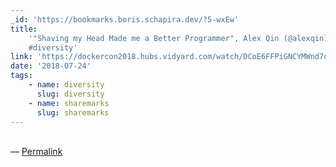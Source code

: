 ```yaml
---
_id: 'https://bookmarks.boris.schapira.dev/?5-wxEw'
title:
    '"Shaving my Head Made me a Better Programmer", Alex Qin (@alexqin)
    #diversity'
link: 'https://dockercon2018.hubs.vidyard.com/watch/DCoE6FFPiGNCYMWnd7orXU'
date: '2018-07-24'
tags:
    - name: diversity
      slug: diversity
    - name: sharemarks
      slug: sharemarks
---
```


<br>&#8212;
<a href="https://bookmarks.boris.schapira.dev/?5-wxEw" title="Permalink">Permalink</a>

